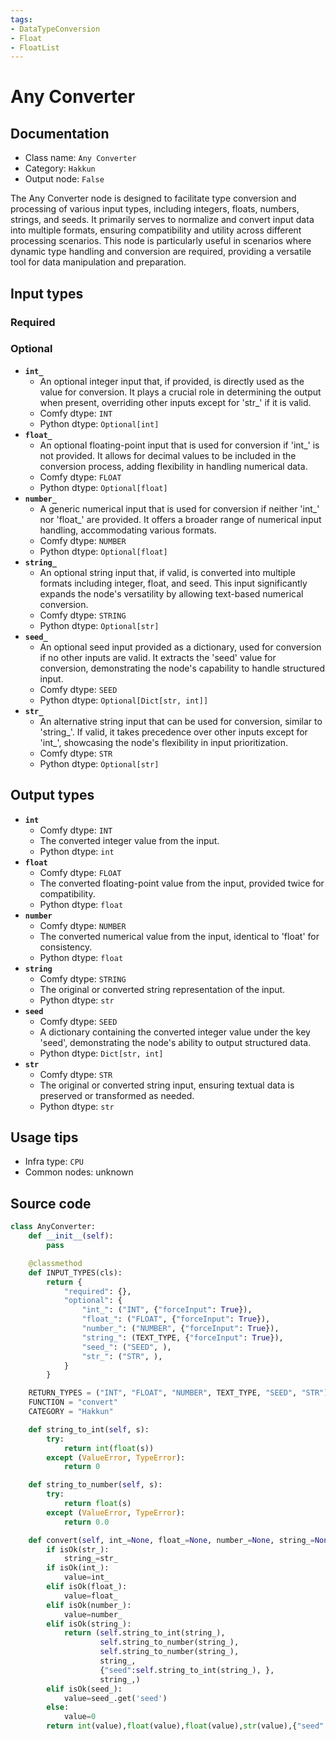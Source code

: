 ```yaml
---
tags:
- DataTypeConversion
- Float
- FloatList
---
```


# Any Converter
## Documentation
- Class name: `Any Converter`
- Category: `Hakkun`
- Output node: `False`

The Any Converter node is designed to facilitate type conversion and processing of various input types, including integers, floats, numbers, strings, and seeds. It primarily serves to normalize and convert input data into multiple formats, ensuring compatibility and utility across different processing scenarios. This node is particularly useful in scenarios where dynamic type handling and conversion are required, providing a versatile tool for data manipulation and preparation.
## Input types
### Required
### Optional
- **`int_`**
    - An optional integer input that, if provided, is directly used as the value for conversion. It plays a crucial role in determining the output when present, overriding other inputs except for 'str_' if it is valid.
    - Comfy dtype: `INT`
    - Python dtype: `Optional[int]`
- **`float_`**
    - An optional floating-point input that is used for conversion if 'int_' is not provided. It allows for decimal values to be included in the conversion process, adding flexibility in handling numerical data.
    - Comfy dtype: `FLOAT`
    - Python dtype: `Optional[float]`
- **`number_`**
    - A generic numerical input that is used for conversion if neither 'int_' nor 'float_' are provided. It offers a broader range of numerical input handling, accommodating various formats.
    - Comfy dtype: `NUMBER`
    - Python dtype: `Optional[float]`
- **`string_`**
    - An optional string input that, if valid, is converted into multiple formats including integer, float, and seed. This input significantly expands the node's versatility by allowing text-based numerical conversion.
    - Comfy dtype: `STRING`
    - Python dtype: `Optional[str]`
- **`seed_`**
    - An optional seed input provided as a dictionary, used for conversion if no other inputs are valid. It extracts the 'seed' value for conversion, demonstrating the node's capability to handle structured input.
    - Comfy dtype: `SEED`
    - Python dtype: `Optional[Dict[str, int]]`
- **`str_`**
    - An alternative string input that can be used for conversion, similar to 'string_'. If valid, it takes precedence over other inputs except for 'int_', showcasing the node's flexibility in input prioritization.
    - Comfy dtype: `STR`
    - Python dtype: `Optional[str]`
## Output types
- **`int`**
    - Comfy dtype: `INT`
    - The converted integer value from the input.
    - Python dtype: `int`
- **`float`**
    - Comfy dtype: `FLOAT`
    - The converted floating-point value from the input, provided twice for compatibility.
    - Python dtype: `float`
- **`number`**
    - Comfy dtype: `NUMBER`
    - The converted numerical value from the input, identical to 'float' for consistency.
    - Python dtype: `float`
- **`string`**
    - Comfy dtype: `STRING`
    - The original or converted string representation of the input.
    - Python dtype: `str`
- **`seed`**
    - Comfy dtype: `SEED`
    - A dictionary containing the converted integer value under the key 'seed', demonstrating the node's ability to output structured data.
    - Python dtype: `Dict[str, int]`
- **`str`**
    - Comfy dtype: `STR`
    - The original or converted string input, ensuring textual data is preserved or transformed as needed.
    - Python dtype: `str`
## Usage tips
- Infra type: `CPU`
- Common nodes: unknown


## Source code
```python
class AnyConverter:
    def __init__(self):
        pass

    @classmethod
    def INPUT_TYPES(cls):
        return {
            "required": {},
            "optional": {
                "int_": ("INT", {"forceInput": True}),
                "float_": ("FLOAT", {"forceInput": True}),
                "number_": ("NUMBER", {"forceInput": True}),
                "string_": (TEXT_TYPE, {"forceInput": True}),
                "seed_": ("SEED", ),
                "str_": ("STR", ),
            }
        }

    RETURN_TYPES = ("INT", "FLOAT", "NUMBER", TEXT_TYPE, "SEED", "STR")
    FUNCTION = "convert"
    CATEGORY = "Hakkun"

    def string_to_int(self, s):
        try:
            return int(float(s))
        except (ValueError, TypeError):
            return 0

    def string_to_number(self, s):
        try:
            return float(s)
        except (ValueError, TypeError):
            return 0.0

    def convert(self, int_=None, float_=None, number_=None, string_=None, seed_=None, str_=None):
        if isOk(str_):
            string_=str_
        if isOk(int_):
            value=int_
        elif isOk(float_):
            value=float_
        elif isOk(number_):
            value=number_
        elif isOk(string_):
            return (self.string_to_int(string_),
                    self.string_to_number(string_),
                    self.string_to_number(string_),
                    string_,
                    {"seed":self.string_to_int(string_), },
                    string_,)
        elif isOk(seed_):
            value=seed_.get('seed')
        else:
            value=0
        return int(value),float(value),float(value),str(value),{"seed":int(value), }

```
